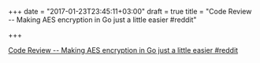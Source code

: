 +++
date = "2017-01-23T23:45:11+03:00"
draft = true
title = "Code Review -- Making AES encryption in Go just a little easier  #reddit"

+++

<p><a href="https://t.co/g79IcwGqPt">Code Review -- Making AES encryption in Go just a little easier  #reddit</a></p>
